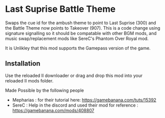 # Last Suprise Battle Theme

Swaps the cue id for the ambush theme to point to Last Suprise (300) and the Battle Theme now points to Takeover (907). This is a code change using signature 
signalling so it should be compatable with other BGM mods, and music swap/replacement mods like SereC's Phantom Over Royal mod.

It is Unlikley that this mod supports the Gamepass version of the game.

## Installation
Use the reloaded II downloader or drag and drop this mod into your reloaded II mods folder.


Made Possible by the following people
- Mepharias : for their tutorial here: https://gamebanana.com/tuts/15392
- SereC : Help in the discord and used their mod for reference : https://gamebanana.com/mods/408807

